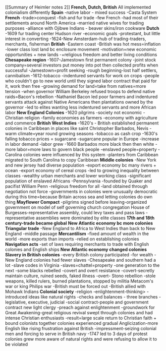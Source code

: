 [[Summary of Heimler notes 2]]
**French, Dutch, British**
All implemented colonialism differently
**Spain**
-native labor - mixed success
-Casta System
**French**
-trade>conquest
-fish and fur trade
-few French
-had most of their settlements around North America 
-married native wives for trading purposes
-alliance with Ojibwe Indians - beaver skins/iron cookware
**Dutch**
 -1609 fur trading center Hudson river
 -economic goals
-protestant, but little interest in converting
 -1624-New Amsterdam-hub of trading-traders, merchants, fisherman
 **British**
 -Eastern coast
 -British was hot mess=inflation
 -lower class lost land bc enclosure movement
 -motivation=new economic opportunities + new lands
 -+religious freedom and better living conditions
 **Chesapeake region**
 -1607-Jamestown first permanent colony
 -joint stock company=several investors put money into pot then collected profits when successful
 -Jamestown=profit seeking
 -rough beginning-lost half settlers, cannibalism
-1612-tobacco
-indentured servants for work on crops
-people who couldn't go to new world until they signed labor contract that paid for it, work then free
-growing demand for land=take from natives=more tension
-when governor William Berkeley refused troops to defend native raids=Bacon's rebellion
-Nathaniel Bacon led poor farmers and indentured servants attack against Native Americans then plantations owned by the governor
-led to elites wanting less indentured servants and more African labor
**New England Colonies**
-1620 pilgrims
-society not economic
-Christian religion 
-family economies as farmers
-economy with agriculture and commerce
**British West Indies**
-1620's - British established permanent colonies in Caribbean in places like saint Christopher Barbados, Nevis
-warm climate=year round growing seasons
-tobacco as cash crop
-1630's falling tobacco prices = sugarcane
-sugarcane popular in Europe
-increase in labor demand
-labor grew
-1660 Barbados more black then then white
-more labor=more laws to govern black people
-enslaved people=property
-Carolina colonies were influenced by this system
-planters from Caribbean migrated to South Carolina to copy Caribbean
**Middle colonies**
-New York and new jersey had diverse population
-export economy bc many rivers + ocean
-export economy of cereal crops
-led to growing inequality between classes
-wealthy urban merchants and lower working class
-significant population of enslaved Africans
-Pennsylvania
-founded by Quaker and pacifist William Penn
-religious freedom for all
-land obtained through negotiation not force
-governments in colonies were unusually democratic during this time=because Britain across sea and letting colonies do own thing
**Mayflower Compact**
-pilgrims signed before leaving-organized government on model of self governing church congregation
House of Burgesses-representative assembly, could levy taxes and pass laws
-representative assemblies were dominated by elite classes
 **17th and 18th century-trade became global**
 **New Atlantic economy bc more colonies**
 **Triangular trade** 
 -New England to Africa to West Indies than back to New England
 -middle passage
 **Mercantilism**
 -fixed amount of wealth in the world
 -more exports than imports
 -relied on establishing colonies
 **Navigation acts**
 -set of laws requiring merchants to trade with English colonies and English ships
 **New Atlantic economy changed colonies**
 **Slavery in British colonies** 
 -every British colony participated
 -for wealth
 -New England colonies had fewer slaves
 -Chesapeake and southern had a lot
 -slave codes in Virginia
 -slaves=chattel=property
 -one generation to the next
 -some blacks rebelled
 -covert and overt resistance
 -covert-secretly maintain culture, ruined seeds, faked illness
 -overt-
 Stono rebellion
 -stole weapons, killed rulers, burned plantations, stopped by militia
 Metacom's war or king Philips war
 -British must be forced out
 -British allied with Mohawk Indians
 **Colonial society**
 -religion
 -enlightenment-thinking>
 -introduced ideas like natural rights
 -checks and balances - three branches - legislative, executive, judicial
 -social contract-people and government contract
 new light clergy
 -preach against enlightenment
 -groundwork for Great Awakening-great religious revival swept through colonies and had intense Christian enthusiasts
 -result=large scale return to Christian faith + bound colonists together
 colonies experienced gradual Anglicization-more English like
 rising frustration against British
 -impressment-seizing colonial men and forcing to serve in British navy
 -1747 led to 3 days of protest
 colonies grew more aware of natural rights and were refusing to allow it to be violated
 